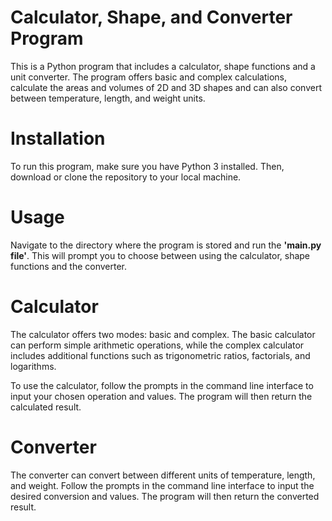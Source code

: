 # Calculator, Shape, and Converter Program
This is a Python program that includes a calculator, shape functions and a unit converter. The program offers basic and complex calculations, calculate the areas and volumes of 2D and 3D shapes and can also convert between temperature, length, and weight units.

# Installation
To run this program, make sure you have Python 3 installed. Then, download or clone the repository to your local machine.

# Usage
Navigate to the directory where the program is stored and run the **'main.py file'**. This will prompt you to choose between using the calculator, shape functions and the converter.

# Calculator
The calculator offers two modes: basic and complex. The basic calculator can perform simple arithmetic operations, while the complex calculator includes additional functions such as trigonometric ratios, factorials, and logarithms.

To use the calculator, follow the prompts in the command line interface to input your chosen operation and values. The program will then return the calculated result.

# Converter
The converter can convert between different units of temperature, length, and weight. Follow the prompts in the command line interface to input the desired conversion and values. The program will then return the converted result.
